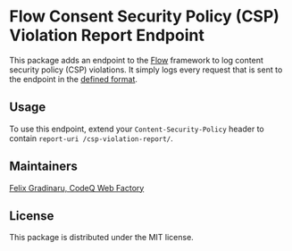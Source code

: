 # Flow Consent Security Policy (CSP) Violation Report Endpoint

This package adds an endpoint to the [Flow](https://neos.io) framework to log content security policy (CSP) violations. It simply logs every request that is sent to the endpoint in the [defined format](https://developer.mozilla.org/en-US/docs/Web/HTTP/Headers/Content-Security-Policy).

## Usage

To use this endpoint, extend your `Content-Security-Policy` header to contain `report-uri /csp-violation-report/`.

## Maintainers

[Felix Gradinaru, CodeQ Web Factory](https://codeq.at)

## License

This package is distributed under the MIT license.
